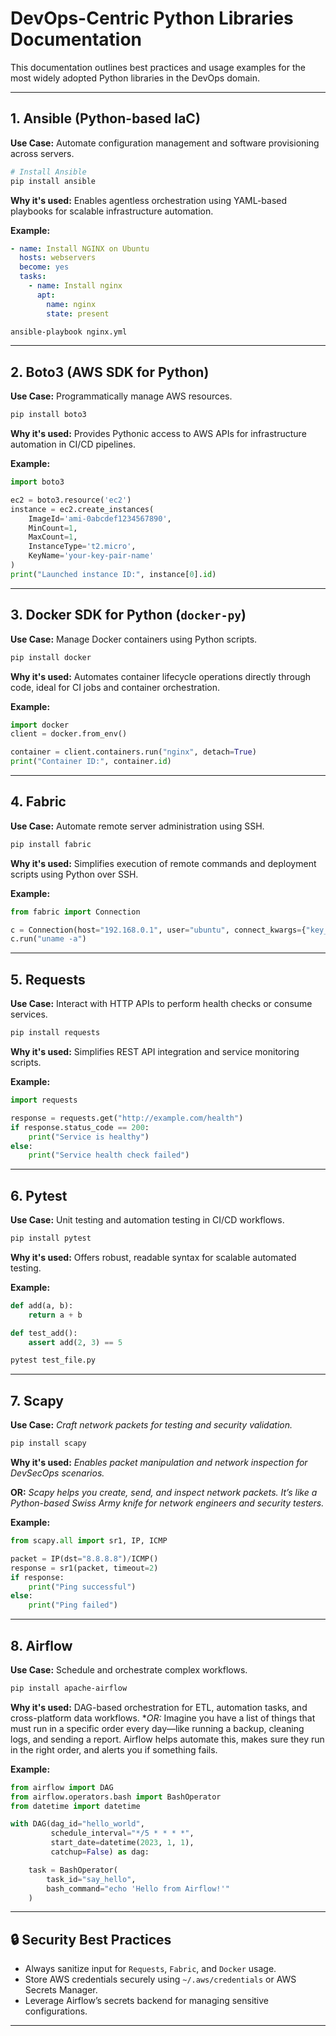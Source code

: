 # DevOps-Centric Python Libraries Documentation

This documentation outlines best practices and usage examples for the most widely adopted Python libraries in the DevOps domain.

---

## 1. **Ansible (Python-based IaC)**

**Use Case:** Automate configuration management and software provisioning across servers.

```bash
# Install Ansible
pip install ansible
```

**Why it's used:** Enables agentless orchestration using YAML-based playbooks for scalable infrastructure automation.

**Example:**
```yaml
- name: Install NGINX on Ubuntu
  hosts: webservers
  become: yes
  tasks:
    - name: Install nginx
      apt:
        name: nginx
        state: present
```

```bash
ansible-playbook nginx.yml
```

---

## 2. **Boto3 (AWS SDK for Python)**

**Use Case:** Programmatically manage AWS resources.

```bash
pip install boto3
```

**Why it's used:** Provides Pythonic access to AWS APIs for infrastructure automation in CI/CD pipelines.

**Example:**
```python
import boto3

ec2 = boto3.resource('ec2')
instance = ec2.create_instances(
    ImageId='ami-0abcdef1234567890',
    MinCount=1,
    MaxCount=1,
    InstanceType='t2.micro',
    KeyName='your-key-pair-name'
)
print("Launched instance ID:", instance[0].id)
```

---

## 3. **Docker SDK for Python (`docker-py`)**

**Use Case:** Manage Docker containers using Python scripts.

```bash
pip install docker
```

**Why it's used:** Automates container lifecycle operations directly through code, ideal for CI jobs and container orchestration.

**Example:**
```python
import docker
client = docker.from_env()

container = client.containers.run("nginx", detach=True)
print("Container ID:", container.id)
```

---

## 4. **Fabric**

**Use Case:** Automate remote server administration using SSH.

```bash
pip install fabric
```

**Why it's used:** Simplifies execution of remote commands and deployment scripts using Python over SSH.

**Example:**
```python
from fabric import Connection

c = Connection(host="192.168.0.1", user="ubuntu", connect_kwargs={"key_filename": "~/.ssh/id_rsa"})
c.run("uname -a")
```

---

## 5. **Requests**

**Use Case:** Interact with HTTP APIs to perform health checks or consume services.

```bash
pip install requests
```

**Why it's used:** Simplifies REST API integration and service monitoring scripts.

**Example:**
```python
import requests

response = requests.get("http://example.com/health")
if response.status_code == 200:
    print("Service is healthy")
else:
    print("Service health check failed")
```

---

## 6. **Pytest**

**Use Case:** Unit testing and automation testing in CI/CD workflows.

```bash
pip install pytest
```

**Why it's used:** Offers robust, readable syntax for scalable automated testing.

**Example:**
```python
def add(a, b):
    return a + b

def test_add():
    assert add(2, 3) == 5
```

```bash
pytest test_file.py
```

---

## 7. **Scapy**

**Use Case:** *Craft network packets for testing and security validation.*

```bash
pip install scapy
```

**Why it's used:** *Enables packet manipulation and network inspection for DevSecOps scenarios.*

**OR:** *Scapy helps you create, send, and inspect network packets. It’s like a Python-based Swiss Army knife for network engineers and security testers.*

**Example:**
```python
from scapy.all import sr1, IP, ICMP

packet = IP(dst="8.8.8.8")/ICMP()
response = sr1(packet, timeout=2)
if response:
    print("Ping successful")
else:
    print("Ping failed")
```

---

## 8. **Airflow**

**Use Case:** Schedule and orchestrate complex workflows.

```bash
pip install apache-airflow
```

**Why it's used:** DAG-based orchestration for ETL, automation tasks, and cross-platform data workflows. 
**OR:* Imagine you have a list of things that must run in a specific order every day—like running a backup, cleaning logs, and sending a report. Airflow helps automate this, makes sure they run in the right order, and alerts you if something fails.

**Example:**
```python
from airflow import DAG
from airflow.operators.bash import BashOperator
from datetime import datetime

with DAG(dag_id="hello_world",
         schedule_interval="*/5 * * * *",
         start_date=datetime(2023, 1, 1),
         catchup=False) as dag:

    task = BashOperator(
        task_id="say_hello",
        bash_command="echo 'Hello from Airflow!'"
    )
```

---

## 🔒 Security Best Practices
- Always sanitize input for `Requests`, `Fabric`, and `Docker` usage.
- Store AWS credentials securely using `~/.aws/credentials` or AWS Secrets Manager.
- Leverage Airflow’s secrets backend for managing sensitive configurations.

---

